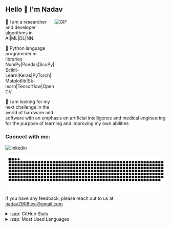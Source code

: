 <h2>Hello 👋 I'm Nadav </h2>
<img align="right" alt="GIF" src="https://github.com/nadav96levi/nadav96levi/blob/main/7cd53d36d121d839da9600ca055b01db.gif" width="350" height="300" />

🔭 I am a researcher and developer algorithms in AI|ML|DL|NN.

🌱 Python language programmer in libraries NumPy|Pandas|ScuPy|Scikit-Learn|Keras|PyTorch|Matplotlib|Sk-learn|Tensorflow|OpenCV 

👯 I am looking for my next challenge in the world of hardware and software with an emphasis on artificial intelligence and medical engineering for the purpose of learning and improving my own abilities

<h3 align="left">Connect with me:</h3>

[<img src='https://cdn.jsdelivr.net/npm/simple-icons@3.0.1/icons/linkedin.svg' alt='linkedin' height='40'>](https://www.linkedin.com/in/nadav-levi-electrical-engineering/)  

![](https://github.com/Platane/snk/raw/output/github-contribution-grid-snake.svg)

If you have any feedback, please reach out to us at nadav2908levi@gmail.com

<details>
  <summary>:zap: GitHub Stats</summary>

  <img align="left" alt="nadav's GitHub Stats" src="https://github-readme-stats.vercel.app/api?username=arsentieva&show_icons=true&hide_border=true" />

</details>

<details>
  <summary>:zap: Most Used Languages</summary>

<img align="left" alt="nadav's GitHub Top Languages" src="https://github-readme-stats.vercel.app/api/top-langs/?username=arsentieva" />

</details>





